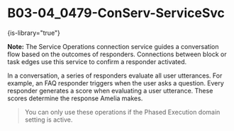 # B03-04_0479-ConServ-ServiceSvc

{is-library="true"}

<snippet id="B03-04_0479-ConServ-ServiceSvc_snippet"> **Note:** The Service Operations connection service guides a conversation flow based on the outcomes of responders. Connections between block or task edges use this service to confirm a responder activated.

In a conversation, a series of responders evaluate all user utterances. For example, an FAQ responder triggers when the user asks a question. Every responder generates a score when evaluating a user utterance. These scores determine the response Amelia makes.

> You can only use these operations if the Phased Execution domain setting is active.


</snippet>